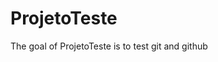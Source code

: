 
# ProjetoTeste

<!-- badges: start -->
<!-- badges: end -->

The goal of ProjetoTeste is to test git and github


